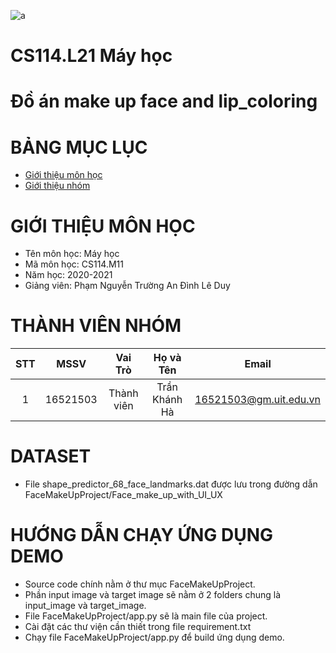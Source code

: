 ![a](https://user-images.githubusercontent.com/80948525/112105139-a1e3e600-8bde-11eb-85df-d94604713122.png)
# CS114.L21 Máy học
# Đồ án make up face and lip_coloring
# BẢNG MỤC LỤC #
- [Giới thiệu môn học](#giới-thiệu-môn-học)
- [Giới thiệu nhóm](#thành-viên-nhóm)
# GIỚI THIỆU MÔN HỌC #
- Tên môn học: Máy học 
- Mã môn học: CS114.M11
- Năm học: 2020-2021
- Giảng viên: Phạm Nguyễn Trường An
              Đình Lê Duy 
# THÀNH VIÊN NHÓM 
| STT |   MSSV   |   Vai Trò   |      Họ và Tên      |          Email         |
|:---:|:--------:|:-----------:|:-------------------:|:----------------------:|
| 1   | 16521503 | Thành viên  | Trần Khánh Hà       | 16521503@gm.uit.edu.vn |
# DATASET
- File shape_predictor_68_face_landmarks.dat được lưu trong đường dẫn FaceMakeUpProject/Face_make_up_with_UI_UX
# HƯỚNG DẪN CHẠY ỨNG DỤNG DEMO
- Source code chính nằm ở thư mục FaceMakeUpProject.
- Phần input image và target image sẽ nằm ở 2 folders chung là input_image và target_image.
- File FaceMakeUpProject/app.py sẽ là main file của project.
- Cài đặt các thư viện cần thiết trong file requirement.txt
- Chạy file FaceMakeUpProject/app.py để build ứng dụng demo.

